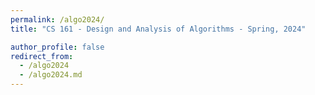 ```yaml
---
permalink: /algo2024/
title: "CS 161 - Design and Analysis of Algorithms - Spring, 2024"

author_profile: false
redirect_from: 
  - /algo2024
  - /algo2024.md
---
```


